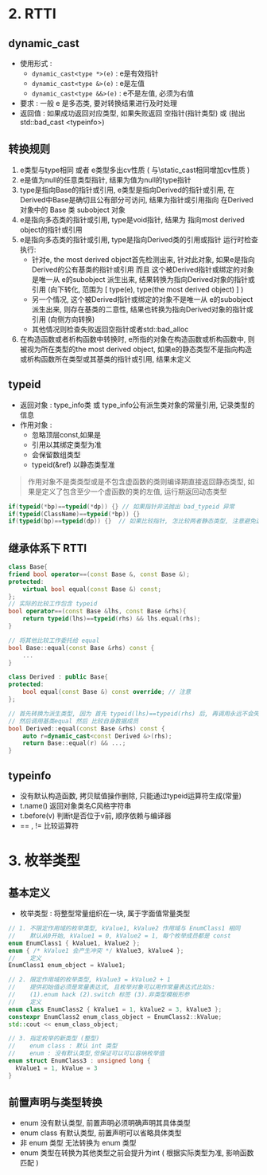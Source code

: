 # 2. RTTI
## dynamic\_cast
- 使用形式 : 
    - `dynamic_cast<type *>(e)` :  e是有效指针
    - `dynamic_cast<type &>(e)` : e是左值
    - `dynamic_cast<type &&>(e)` : e不是左值, 必须为右值
- 要求 : 一般 e 是多态类, 要对转换结果进行及时处理
- 返回值 : 如果成功返回对应类型, 如果失败返回 空指针(指针类型) 或 (抛出std::bad_cast \<typeinfo>) 

## 转换规则
1. e类型与type相同 或者 e类型多出cv性质 ( 与\static_cast相同增加cv性质 )
2. e是值为null的任意类型指针, 结果为值为null的type指针
3. type是指向Base的指针或引用, e类型是指向Derived的指针或引用, 在Derived中Base是确切且公有部分可访问, 结果为指针或引用指向 在Derived对象中的 Base 类 subobject 对象
4. e是指向多态类的指针或引用, type是void指针, 结果为 指向most derived object的指针或引用
5. e是指向多态类的指针或引用, type是指向Derived类的引用或指针 运行时检查执行: 
    - 针对e, the  most derived object首先检测出来, 针对此对象, 如果e是指向Derived的公有基类的指针或引用 而且 这个被Derived指针或绑定的对象是唯一从 e的subobject 派生出来, 结果转换为指向Derived对象的指针或引用 (向下转化, 范围为 [ type(e), type(the most derived object) ] )
    - 另一个情况, 这个被Derived指针或绑定的对象不是唯一从 e的subobject 派生出来, 则存在基类的二意性, 结果也转换为指向Derived对象的指针或引用 (向侧方向转换)
    - 其他情况则检查失败返回空指针或者std::bad\_alloc
6. 在构造函数或者析构函数中转换时, e所指的对象在构造函数或析构函数中, 则被视为所在类型的the most derived object, 如果e的静态类型不是指向构造或析构函数所在类型或其基类的指针或引用, 结果未定义

## typeid
- 返回对象 :  type\_info类 或 type\_info公有派生类对象的常量引用, 记录类型的信息
- 作用对象 : 
    - 忽略顶层const,如果是 
    - 引用以其绑定类型为准 
    - 会保留数组类型
    - typeid(&ref) 以静态类型准
> 作用对象不是类类型或是不包含虚函数的类则编译期直接返回静态类型, 如果是定义了包含至少一个虚函数的类的左值, 运行期返回动态类型
```c++
if(typeid(*bp)==typeid(*dp)) {} // 如果指针非法抛出 bad_typeid 异常
if(typeid(ClassName)==typeid(*bp)) {}
if(typeid(bp)==typeid(dp)) {}  // 如果比较指针, 怎比较两者静态类型, 注意避免这种情况
```

## 继承体系下 RTTI
```c++
class Base{
friend bool operator==(const Base &, const Base &);
protected: 
	virtual bool equal(const Base &) const;
};
// 实际的比较工作包含 typeid
bool operator==(const Base &lhs, const Base &rhs){
	return typeid(lhs)==typeid(rhs) && lhs.equal(rhs);
}

// 将其他比较工作委托给 equal
bool Base::equal(const Base &rhs) const {
	...
}

class Derived : public Base{
protected: 
	bool equal(const Base &) const override; // 注意 
};

// 首先转换为派生类型, 因为 首先 typeid(lhs)==typeid(rhs) 后, 再调用永远不会失败
// 然后调用基类equal 然后 比较自身数据成员
bool Derived::equal(const Base &rhs) const {
	auto r=dynamic_cast<const Derived &>(rhs);
	return Base::equal(r) && ...;
}
```
## typeinfo
- 没有默认构造函数, 拷贝赋值操作删除, 只能通过typeid运算符生成(常量)
- t.name() 返回对象类名C风格字符串
- t.before(v) 判断t是否位于v前, 顺序依赖与编译器
- == , != 比较运算符 

# 3. 枚举类型
## 基本定义
- 枚举类型 : 将整型常量组织在一块, 属于字面值常量类型
```c++
// 1. 不限定作用域的枚举类型, kValue1, kValue2 作用域与 EnumClass1 相同
//    默认从0开始, kValue1 = 0, kValue2 = 1, 每个枚举成员都是 const
enum EnumClass1 { kValue1, kValue2 }; 
enum { /* kValue1 会产生冲突 */ kValue3, kValue4 };
//    定义
EnumClass1 enum_object = kValue1;

// 2. 限定作用域的枚举类型, kValue3 = kValue2 + 1
//    提供初始值必须是常量表达式, 且枚举对象可以用作常量表达式比如s:
//    (1).enum hack (2).switch 标签 (3).非类型模板形参
//    定义
enum class EnumClass2 { kValue1 = 1, kValue2 = 3, kValue3 };
constexpr EnumClass2 enum_class_object = EnumClass2::kValue;
std::cout << enum_class_object;

// 3. 指定枚举的新类型 (整型)
//    enum class : 默认 int 类型
//    enum : 没有默认类型,但保证可以可以容纳枚举值
enum struct EnumClass3 : unsigned long {
  kValue1 = 1, kValue = 3
}
```

## 前置声明与类型转换
- enum 没有默认类型, 前置声明必须明确声明其具体类型
- enum class 有默认类型, 前置声明可以省略具体类型
- 非 enum 类型 无法转换为 enum 类型
- enum 类型在转换为其他类型之前会提升为int ( 根据实际类型为准, 影响函数匹配 )